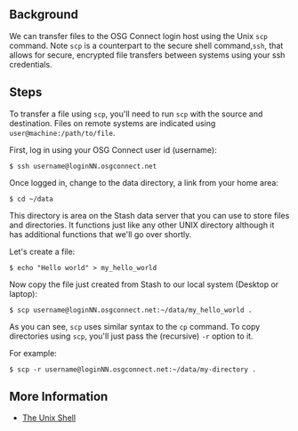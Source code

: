 [title]: - "Using scp to transfer files to OSG Connect"

Background
----------

We can transfer files to the OSG Connect login host using the Unix `scp` command. Note `scp` is a counterpart 
to the secure shell command,`ssh`, that allows for secure, encrypted file transfers between systems using your 
ssh credentials.

Steps
-----

To transfer a file using `scp`, you'll need to run `scp` with the source and
destination. Files on remote systems are indicated using
`user@machine:/path/to/file`.

First, log in using your OSG Connect user id (username): 


    $ ssh username@loginNN.osgconnect.net


Once logged in, change to the data directory, a link from your home area:


    $ cd ~/data


This directory is area on the Stash data server that you can use to store files
and directories. It functions just like any other UNIX directory although it has
additional functions that we'll go over shortly. 

Let's create a file:


    $ echo "Hello world" > my_hello_world


Now copy the file just created from Stash to our local system (Desktop or
laptop):


    $ scp username@loginNN.osgconnect.net:~/data/my_hello_world .


As you can see, `scp` uses similar syntax to the `cp` command. To copy
directories using `scp`, you'll just pass the (recursive) `-r` option to it. 

For example:


    $ scp -r username@loginNN.osgconnect.net:~/data/my-directory .


More Information
----------------

-   [The Unix
    Shell](<http://swc-osg-workshop.github.io/2014-12-15-UChicago/novice/shell/index.html>)
